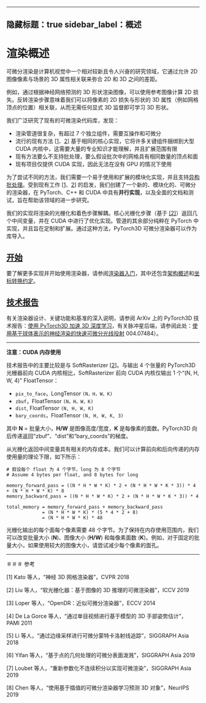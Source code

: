 <!--
 * @Author: tiger
 * @Date: 2023-07-23 08:19:41
 * @FilePath: \AI_github_example\CV_git\pytorch3d-main\pytorch3d\docs\notes\renderer_CN.md
-->
---
隐藏标题：true
sidebar_label：概述
---

# 渲染概述

可微分渲染是计算机视觉中一个相对较新且令人兴奋的研究领域，它通过允许 2D 图像像素与场景的 3D 属性相关联来弥合 2D 和 3D 之间的差距。

例如，通过根据神经网络预测的 3D 形状渲染图像，可以使用参考图像计算 2D 损失。反转渲染步骤意味着我们可以将像素的 2D 损失与形状的 3D 属性（例如网格顶点的位置）相关联，从而无需任何显式 3D 监督即可学习 3D 形状。

我们广泛研究了现有的可微渲染代码库，发现：
- 渲染管道很复杂，有超过 7 个独立组件，需要互操作和可微分
- 流行的现有方法 [[1](#1)、[2](#2)] 基于相同的核心实现，它将许多关键组件捆绑到大型 CUDA 内核中，这需要大量的专业知识才能理解，并且扩展范围有限
- 现有方法要么不支持批处理，要么假设批次中的网格具有相同数量的顶点和面
- 现有项目仅提供 CUDA 实现，因此无法在没有 GPU 的情况下使用

为了尝试不同的方法，我们需要一个易于使用和扩展的模块化实现，并且支持[异构批处理](batching.md)。受到现有工作 [[1](#1)、[2](#2)] 的启发，我们创建了一个新的、模块化的、可微分的渲染器，在 PyTorch、C++ 和 CUDA 中具有**并行实现**，以及全面的文档和测试，旨在帮助该领域的进一步研究。

我们的实现将渲染的光栅化和着色步骤解耦。核心光栅化步骤（基于 [[2]](#2)）返回几个中间变量，并在 CUDA 中进行了优化实现。管道的其余部分纯粹在 PyTorch 中实现，并且旨在定制和扩展。通过这种方法，PyTorch3D 可微分渲染器可以作为库导入。

## <u>开始</u>

要了解更多实现并开始使用渲染器，请参阅[渲染器入门](renderer_getting_started.md)，其中还包含[架构概述](assets/architecture_renderer.jpg)和[坐标转换约定](assets/transforms_overview.jpg)。

## <u>技术报告</u>

有关渲染器设计、关键功能和基准的深入说明，请参阅 ArXiv 上的 PyTorch3D 技术报告：[使用 PyTorch3D 加速 3D 深度学习](https://arxiv.org/abs/2007.08501)，有关脉冲星后端，请参阅此处：[使用基于球体表示的神经渲染的快速可微分光线投射](https://arxiv.org/abs/2) 004.07484）。

---

**注意：CUDA 内存使用**

技术报告中的主要比较是与 SoftRasterizer [[2](#2)]。与输出 4 个张量的 PyTorch3D 光栅器前向 CUDA 内核相比，SoftRasterizer 前向 CUDA 内核仅输出 1 个“(N, H, W, 4)” FloatTensor：

  - `pix_to_face`，LongTensor `(N，H，W，K)`
  - `zbuf`，FloatTensor `(N，H，W，K)`
  - `dist`, FloatTensor `(N, H, W, K)`
  - `bary_coords`，FloatTensor `(N, H, W, K, 3)`

其中 **N** = 批量大小，**H/W** 是图像高度/宽度，**K** 是每像素的面数。PyTorch3D 向后传递返回“zbuf”、“dist”和“bary_coords”的梯度。

从光栅化返回中间变量具有相关的内存成本。我们可以计算前向和后向传递的内存使用量的理论下限，如下所示：

````
# 假设每个 float 为 4 个字节，long 为 8 个字节
# Assume 4 bytes per float, and 8 bytes for long

memory_forward_pass = ((N * H * W * K) * 2 + (N * H * W * K * 3)) * 4 + (N * H * W * K) * 8
memory_backward_pass = ((N * H * W * K) * 2 + (N * H * W * K * 3)) * 4

total_memory = memory_forward_pass + memory_backward_pass
             = (N * H * W * K) * (5 * 4 * 2 + 8)
             = (N * H * W * K) * 48
````

光栅化输出的每个面每个像素需要 48 个字节。为了保持在内存使用范围内，我们可以改变批量大小 (**N**)、图像大小 (**H/W**) 和每像素面数 (**K**)。例如，对于固定的批量大小，如果使用较大的图像大小，请尝试减少每个像素的面孔。

---

＃＃＃ 参考

<a id="1">[1]</a> Kato 等人，“神经 3D 网格渲染器”，CVPR 2018

<a id="2">[2]</a> Liu 等人，“软光栅化器：基于图像的 3D 推理的可微渲染器”，ICCV 2019

<a id="3">[3]</a> Loper 等人，“OpenDR：近似可微分渲染器”，ECCV 2014

<a id="4">[4]</a> De La Gorce 等人，“通过单目视频进行基于模型的 3D 手部姿势估计”，PAMI 2011

<a id="5">[5]</a> Li 等人，“通过边缘采样进行可微分蒙特卡洛射线追踪”，SIGGRAPH Asia 2018

<a id="6">[6]</a> Yifan 等人，“基于点的几何处理的可微分表面泼溅”，SIGGRAPH Asia 2019

<a id="7">[7]</a> Loubet 等人，“重新参数化不连续积分以实现可微渲染”，SIGGRAPH Asia 2019

<a id="8">[8]</a> Chen 等人，“使用基于插值的可微分渲染器学习预测 3D 对象”，NeurIPS 2019